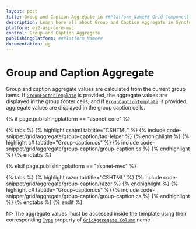 ```yaml
---
layout: post
title: Group and Caption Aggregate in ##Platform_Name## Grid Component
description: Learn here all about Group and Caption Aggregate in Syncfusion ##Platform_Name## Grid component of Syncfusion Essential JS 2 and more.
platform: ej2-asp-core-mvc
control: Group and Caption Aggregate
publishingplatform: ##Platform_Name##
documentation: ug
---
```



# Group and Caption Aggregate

Group and caption aggregate values are calculated from the current group items. If [`GroupFooterTemplate`](https://help.syncfusion.com/cr/aspnetcore-js2/Syncfusion.EJ2.Grids.GridAggregateColumn.html#Syncfusion_EJ2_Grids_GridAggregateColumn_GroupFooterTemplate) is provided, the aggregate values are displayed in the group footer cells; and if [`GroupCaptionTemplate`](https://help.syncfusion.com/cr/aspnetcore-js2/Syncfusion.EJ2.Grids.GridAggregateColumn.html#Syncfusion_EJ2_Grids_GridAggregateColumn_GroupCaptionTemplate) is provided, aggregate values are displayed in the group caption cells.

{% if page.publishingplatform == "aspnet-core" %}

{% tabs %}
{% highlight cshtml tabtitle="CSHTML" %}
{% include code-snippet/grid/aggregate/group-caption/tagHelper %}
{% endhighlight %}
{% highlight c# tabtitle="Group-caption.cs" %}
{% include code-snippet/grid/aggregate/group-caption/group-caption.cs %}
{% endhighlight %}
{% endtabs %}

{% elsif page.publishingplatform == "aspnet-mvc" %}

{% tabs %}
{% highlight razor tabtitle="CSHTML" %}
{% include code-snippet/grid/aggregate/group-caption/razor %}
{% endhighlight %}
{% highlight c# tabtitle="Group-caption.cs" %}
{% include code-snippet/grid/aggregate/group-caption/group-caption.cs %}
{% endhighlight %}
{% endtabs %}
{% endif %}



N> The aggregate values must be accessed inside the template using their corresponding [`Type`](https://help.syncfusion.com/cr/aspnetcore-js2/Syncfusion.EJ2.Grids.GridAggregateColumn.html#Syncfusion_EJ2_Grids_GridAggregateColumn_Type) property of [`GridAggregate Column`](https://help.syncfusion.com/cr/aspnetcore-js2/Syncfusion.EJ2.Grids.GridAggregateColumn.html) name.